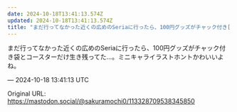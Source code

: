 ```yaml
---
date: 2024-10-18T13:41:13.574Z
updated: 2024-10-18T13:41:13.574Z
title: "まだ行ってなかった近くの広めのSeriaに行ったら、100円グッズがチャック付き[...]"
---
```


<p>まだ行ってなかった近くの広めのSeriaに行ったら、100円グッズがチャック付き袋とコースターだけ生き残ってた…。ミニキャライラストホントかわいいよね。</p>

&mdash; 2024-10-18 13:41:13 UTC

Original URL: https://mastodon.social/@sakuramochi0/113328709538345850
